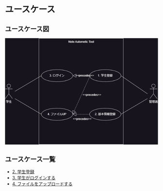 # ユースケース

## ユースケース図

![usecase](../image/usecase.drawio.png)

## ユースケース一覧

- [2. 学生登録](./register.md)
- [3. 学生がログインする](./login.md)
- [4. ファイルをアップロードする](./upload.md)
